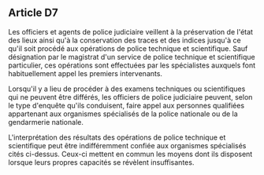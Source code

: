 Article D7
----
Les officiers et agents de police judiciaire veillent à la préservation de
l'état des lieux ainsi qu'à la conservation des traces et des indices jusqu'à ce
qu'il soit procédé aux opérations de police technique et scientifique. Sauf
désignation par le magistrat d'un service de police technique et scientifique
particulier, ces opérations sont effectuées par les spécialistes auxquels font
habituellement appel les premiers intervenants.

Lorsqu'il y a lieu de procéder à des examens techniques ou scientifiques qui ne
peuvent être différés, les officiers de police judiciaire peuvent, selon le type
d'enquête qu'ils conduisent, faire appel aux personnes qualifiées appartenant
aux organismes spécialisés de la police nationale ou de la gendarmerie
nationale.

L'interprétation des résultats des opérations de police technique et
scientifique peut être indifféremment confiée aux organismes spécialisés cités
ci-dessus. Ceux-ci mettent en commun les moyens dont ils disposent lorsque leurs
propres capacités se révèlent insuffisantes.
